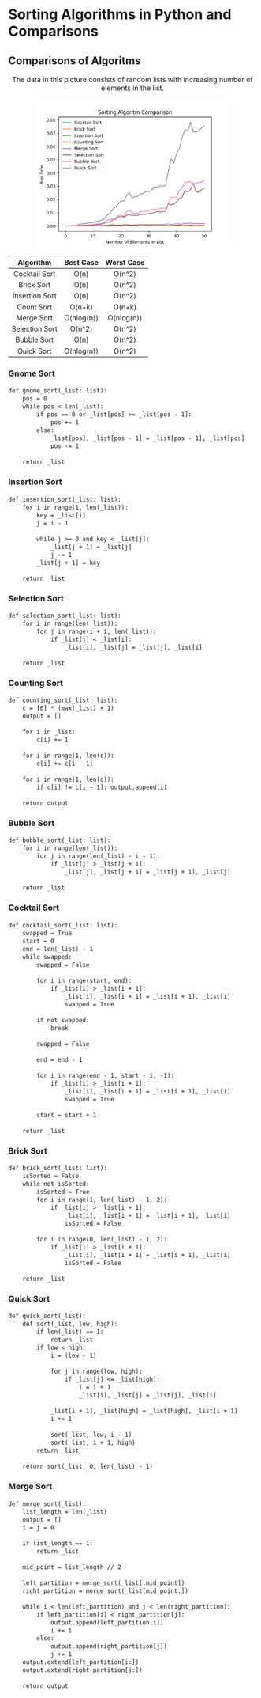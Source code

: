 # Sorting Algorithms in Python and Comparisons

## Comparisons of Algoritms

<div align="center">
   <p>The data in this picture consists of random lists with increasing number of elements in the list.<br></p>
   <div align="center">
      <a><img src="https://github.com/helizac/Gsu-Dersler/blob/main/ING231-Algoritma-ve-Ileri-Bilgisayar-Programlama/Alistirma_3/Sorting%20Algorithms.png" width=400></a>
      <table>
         <thead>
            <tr>
               <th align="center">Algorithm</th>
               <th align="center">Best Case</th>
               <th align="center">Worst Case</th>
            </tr>
         </thead>
         <tbody>
            <tr>
               <td align="center">Cocktail Sort</td>
               <td align="center">O(n)</td>
               <td align="center">O(n^2)</td>
            </tr>
            <tr>
               <td align="center">Brick Sort</td>
               <td align="center">O(n)</td>
               <td align="center">O(n^2)</td>
            </tr>
             <tr>
               <td align="center">Insertion Sort</td>
               <td align="center">O(n)</td>
               <td align="center">O(n^2)</td>
            </tr>
             <tr>
               <td align="center">Count Sort</td>
               <td align="center">O(n+k)</td>
               <td align="center">O(n+k)</td>
            </tr>
             <tr>
               <td align="center">Merge Sort</td>
               <td align="center">O(nlog(n))</td>
               <td align="center">O(nlog(n))</td>
            </tr>
             <tr>
               <td align="center">Selection Sort</td>
               <td align="center">O(n^2)</td>
               <td align="center">O(n^2)</td>
            </tr>
             <tr>
               <td align="center">Bubble Sort</td>
               <td align="center">O(n)</td>
               <td align="center">O(n^2)</td>
            </tr>
             <tr>
               <td align="center">Quick Sort</td>
               <td align="center">O(nlog(n))</td>
               <td align="center">O(n^2)</td>
            </tr>
         </tbody>
      </table>
   </div>
</div>

### Gnome Sort

```
def gnome_sort(_list: list):
    pos = 0
    while pos < len(_list):
        if pos == 0 or _list[pos] >= _list[pos - 1]:
            pos += 1
        else:
            _list[pos], _list[pos - 1] = _list[pos - 1], _list[pos]
            pos -= 1

    return _list
```

### Insertion Sort
```
def insertion_sort(_list: list):
    for i in range(1, len(_list)):
        key = _list[i]
        j = i - 1

        while j >= 0 and key < _list[j]:
            _list[j + 1] = _list[j]
            j -= 1
        _list[j + 1] = key

    return _list
```

### Selection Sort
```
def selection_sort(_list: list):
    for i in range(len(_list)):
        for j in range(i + 1, len(_list)):
            if _list[j] < _list[i]:
                _list[i], _list[j] = _list[j], _list[i]

    return _list
```

### Counting Sort
```
def counting_sort(_list: list):
    c = [0] * (max(_list) + 1)
    output = []

    for i in _list:
        c[i] += 1

    for i in range(1, len(c)):
        c[i] += c[i - 1]

    for i in range(1, len(c)):
        if c[i] != c[i - 1]: output.append(i)

    return output
```

### Bubble Sort
```
def bubble_sort(_list: list):
    for i in range(len(_list)):
        for j in range(len(_list) - i - 1):
            if _list[j] > _list[j + 1]:
                _list[j], _list[j + 1] = _list[j + 1], _list[j]

    return _list
```

### Cocktail Sort
```
def cocktail_sort(_list: list):
    swapped = True
    start = 0
    end = len(_list) - 1
    while swapped:
        swapped = False

        for i in range(start, end):
            if _list[i] > _list[i + 1]:
                _list[i], _list[i + 1] = _list[i + 1], _list[i]
                swapped = True

        if not swapped:
            break

        swapped = False

        end = end - 1

        for i in range(end - 1, start - 1, -1):
            if _list[i] > _list[i + 1]:
                _list[i], _list[i + 1] = _list[i + 1], _list[i]
                swapped = True

        start = start + 1

    return _list
```

### Brick Sort
```
def brick_sort(_list: list):
    isSorted = False
    while not isSorted:
        isSorted = True
        for i in range(1, len(_list) - 1, 2):
            if _list[i] > _list[i + 1]:
                _list[i], _list[i + 1] = _list[i + 1], _list[i]
                isSorted = False

        for i in range(0, len(_list) - 1, 2):
            if _list[i] > _list[i + 1]:
                _list[i], _list[i + 1] = _list[i + 1], _list[i]
                isSorted = False

    return _list
```

### Quick Sort
```
def quick_sort(_list):
    def sort(_list, low, high):
        if len(_list) == 1:
            return _list
        if low < high:
            i = (low - 1)

            for j in range(low, high):
                if _list[j] <= _list[high]:
                    i = i + 1
                    _list[i], _list[j] = _list[j], _list[i]

            _list[i + 1], _list[high] = _list[high], _list[i + 1]
            i += 1

            sort(_list, low, i - 1)
            sort(_list, i + 1, high)
        return _list

    return sort(_list, 0, len(_list) - 1)
```

### Merge Sort
```
def merge_sort(_list):
    list_length = len(_list)
    output = []
    i = j = 0

    if list_length == 1:
        return _list

    mid_point = list_length // 2

    left_partition = merge_sort(_list[:mid_point])
    right_partition = merge_sort(_list[mid_point:])

    while i < len(left_partition) and j < len(right_partition):
        if left_partition[i] < right_partition[j]:
            output.append(left_partition[i])
            i += 1
        else:
            output.append(right_partition[j])
            j += 1
    output.extend(left_partition[i:])
    output.extend(right_partition[j:])

    return output
```
